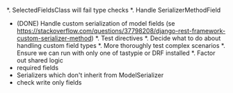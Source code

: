 *. SelectedFieldsClass will fail type checks 
*. Handle SerializerMethodField
*  (DONE) Handle custom serialization of model fields (se https://stackoverflow.com/questions/37798208/django-rest-framework-custom-serializer-method)
*. Test directives
*. Decide what to do about handling custom field types
*. More thoroughly test complex scenarios
*. Ensure we can run with only one of tastypie or DRF installed
*. Factor out shared logic
*  required fields 
* Serializers which don't inherit from ModelSerializer
* check write only fields